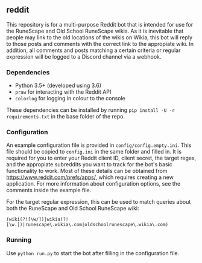 ## reddit
This repository is for a multi-purpose Reddit bot that is intended for use for the RuneScape and Old School RuneScape wikis. As it is inevitable that people may link to the old locations of the wikis on Wikia, this bot will reply to those posts and comments with the correct link to the appropiate wiki. In addition, all comments and posts matching a certain criteria or regular expression will be logged to a Discord channel via a webhook.

### Dependencies
* Python 3.5+ (developed using 3.6)
* `praw` for interacting with the Reddit API
* `colorlog` for logging in colour to the console

These dependencies can be installed by running `pip install -U -r requirements.txt` in the base folder of the repo.

### Configuration
An example configuration file is provided in `config/config.empty.ini`. This file should be copied to `config.ini` in the same folder and filled in. It is required for you to enter your Reddit client ID, client secret, the target regex, and the appropiate subreddits you want to track for the bot's basic functionality to work. Most of these details can be obtained from https://www.reddit.com/prefs/apps/, which requires creating a new application. For more information about configuration options, see the comments inside the example file.

For the target regular expression, this can be used to match queries about both the RuneScape and Old School RuneScape wiki:

```
(wiki(?![\w/])|wikia(?![\w.])|runescape\.wikia\.com|oldschoolrunescape\.wikia\.com)
```

### Running
Use `python run.py` to start the bot after filling in the configuration file.